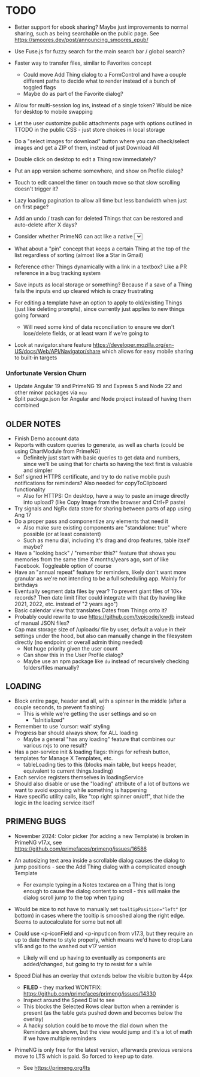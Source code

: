 # TODO
- Better support for ebook sharing? Maybe just improvements to normal sharing, such as being searchable on the public page. See https://smoores.dev/post/announcing_smoores_epub/
- Use Fuse.js for fuzzy search for the main search bar / global search?

- Faster way to transfer files, similar to Favorites concept
  - Could move Add Thing dialog to a FormControl and have a couple different paths to decide what to render instead of a bunch of toggled flags
  - Maybe do as part of the Favorite dialog?
- Allow for multi-session log ins, instead of a single token? Would be nice for desktop to mobile swapping
- Let the user customize public attachments page with options outlined in TTODO in the public CSS - just store choices in local storage
- Do a "select images for download" button where you can check/select images and get a ZIP of them, instead of just Download All
- Double click on desktop to edit a Thing row immediately?
- Put an app version scheme somewhere, and show on Profile dialog?
- Touch to edit cancel the timer on touch move so that slow scrolling doesn't trigger it?
- Lazy loading pagination to allow all time but less bandwidth when just on first page?
- Add an undo / trash can for deleted Things that can be restored and auto-delete after X days?
- Consider whether PrimeNG can act like a native <select> on device mobile where the full list of options is shown as a built in popup - might be nicer
- What about a "pin" concept that keeps a certain Thing at the top of the list regardless of sorting (almost like a Star in Gmail)
- Reference other Things dynamically with a link in a textbox? Like a PR reference in a bug tracking system
- Save inputs as local storage or something? Because if a save of a Thing fails the inputs end up cleared which is crazy frustrating
- For editing a template have an option to apply to old/existing Things (just like deleting prompts), since currently just applies to new things going forward
  - Will need some kind of data reconciliation to ensure we don't lose/delete fields, or at least warn if we're going to
- Look at navigator.share feature https://developer.mozilla.org/en-US/docs/Web/API/Navigator/share which allows for easy mobile sharing to built-in targets

### Unfortunate Version Churn
- Update Angular 19 and PrimeNG 19 and Express 5 and Node 22 and other minor packages via `ncu`
- Split package.json for Angular and Node project instead of having them combined

## OLDER NOTES
- Finish Demo account data
- Reports with custom queries to generate, as well as charts (could be using ChartModule from PrimeNG)
  - Definitely just start with basic queries to get data and numbers, since we'll be using that for charts so having the text first is valuable and simpler
- Self signed HTTPS certificate, and try to do native mobile push notifications for reminders? Also needed for copyToClipboard functionality
  - Also for HTTPS: On desktop, have a way to paste an image directly into upload? (like Copy Image from the browser and Ctrl+P paste)
- Try signals and NgRx data store for sharing between parts of app using Ang 17
- Do a proper pass and componentize any elements that need it
  - Also make sure existing components are "standalone: true" where possible (or at least consistent)
  - Such as menu dial, including it's drag and drop features, table itself maybe?
- Have a "looking back" / "remember this?" feature that shows you memories from the same time X months/years ago, sort of like Facebook. Toggleable option of course
- Have an "annual repeat" feature for reminders, likely don't want more granular as we're not intending to be a full scheduling app. Mainly for birthdays
- Eventually segment data files by year? To prevent giant files of 10k+ records? Then date limit filter could integrate with that (by having like 2021, 2022, etc. instead of "2 years ago")
- Basic calendar view that translates Dates from Things onto it?
- Probably could rewrite to use https://github.com/typicode/lowdb instead of manual JSON files?
- Cap max storage size of /uploads/ file by user, default a value in their settings under the hood, but also can manually change in the filesystem directly (no endpoint or overall admin thing needed)
  - Not huge priority given the user count
  - Can show this in the User Profile dialog?
  - Maybe use an npm package like `du` instead of recursively checking folders/files manually?

## LOADING
- Block entire page, header and all, with a spinner in the middle (after a couple seconds, to prevent flashing)
  - This is while we're getting the user settings and so on
    - "isInitialized"
- Remember to use 'cursor: wait' styling
- Progress bar should always show, for ALL loading
  - Maybe a general "has any loading" feature that combines our various rxjs to one result?
- Has a per-service init & loading flags: things for refresh button, templates for Manage X Templates, etc.
  - tableLoading ties to this (blocks main table, but keeps header, equivalent to current things.loading)
- Each service registers themselves in loadingService
- Should also disable or use the "loading" attribute of a lot of buttons we want to avoid exposing while something is happening
- Have specific utility calls, like "top right spinner on/off", that hide the logic in the loading service itself

## PRIMENG BUGS
- November 2024: Color picker (for adding a new Template) is broken in PrimeNG v17.x, see https://github.com/primefaces/primeng/issues/16586

- An autosizing text area inside a scrollable dialog causes the dialog to jump positions - see the Add Thing dialog with a complicated enough Template
  - For example typing in a Notes textarea on a Thing that is long enough to cause the dialog content to scroll - this will make the dialog scroll jump to the top when typing

- Would be nice to not have to manually set `tooltipPosition="left"` (or bottom) in cases where the tooltip is smooshed along the right edge. Seems to autocalculate for some but not all

- Could use <p-iconField and <p-inputIcon from v17.3, but they require an up to date theme to style properly, which means we'd have to drop Lara v16 and go to the washed out v17 version
  - Likely will end up having to eventually as components are added/changed, but going to try to resist for a while

- Speed Dial has an overlay that extends below the visible button by 44px
  - **FILED** - they marked WONTFIX: https://github.com/primefaces/primeng/issues/14330
  - Inspect around the Speed Dial to see
  - This blocks the Selected Rows clear button when a reminder is present (as the table gets pushed down and becomes below the overlay)
  - A hacky solution could be to move the dial down when the Reminders are shown, but the view would jump and it's a lot of math if we have multiple reminders

- PrimeNG is only free for the latest version, afterwards previous versions move to LTS which is paid. So forced to keep up to date.
  - See https://primeng.org/lts
